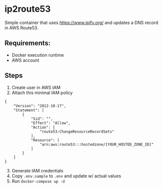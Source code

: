 # ip2route53

Simple container that uses https://www.ipify.org/ and updates a DNS record in AWS Route53.

## Requirements:
- Docker execution runtime
- AWS account

## Steps
1. Create user in AWS IAM
2. Attach this minimal IAM policy
```
{
    "Version": "2012-10-17",
    "Statement": [
        {
            "Sid": "",
            "Effect": "Allow",
            "Action": [
                "route53:ChangeResourceRecordSets"
            ],
            "Resource": [
                "arn:aws:route53:::hostedzone/[YOUR_HOSTED_ZONE_ID]"
            ]
        }
    ]
}
```
3. Generate IAM credentials
4. Copy `.env.sample` to `.env` and update w/ actual values
5. Run `docker-compose up -d`